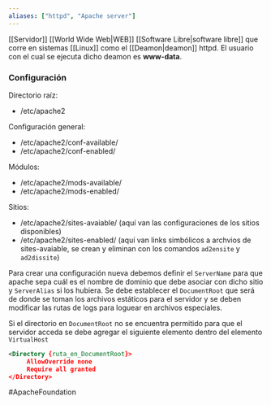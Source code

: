 ```yaml
---
aliases: ["httpd", "Apache server"]
---
```

[[Servidor]] [[World Wide Web|WEB]] [[Software Libre|software libre]] que corre en sistemas [[Linux]] como el [[Deamon|deamon]] httpd. El usuario con el cual se ejecuta dicho deamon es **www-data**.

### Configuración
Directorio raíz:
- /etc/apache2

Configuración general:
- /etc/apache2/conf-available/
- /etc/apache2/conf-enabled/

Módulos:
- /etc/apache2/mods-available/
- /etc/apache2/mods-enabled/

Sitios:
- /etc/apache2/sites-avaiable/ (aquí van las configuraciones de los sitios disponibles)
- /etc/apache2/sites-enabled/ (aquí van links simbólicos a archvios de sites-avaiable, se crean y eliminan con los comandos `ad2ensite` y `ad2dissite`)

Para crear una configuración nueva debemos definir el `ServerName` para que apache sepa cuál es el nombre de dominio que debe asociar con dicho sitio y `ServerAlias` si los hubiera. Se debe establecer el `DocumentRoot` que será de donde se toman los archivos estáticos para el servidor y se deben modificar las rutas de logs para loguear en archivos especiales.

Si el directorio en `DocumentRoot` no se encuentra permitido para que el servidor acceda se debe agregar el siguiente elemento dentro del elemento `VirtualHost`
```XML
<Directory {ruta_en_DocumentRoot}>
	 AllowOverride none
	 Require all granted
</Directory>
```

#ApacheFoundation
